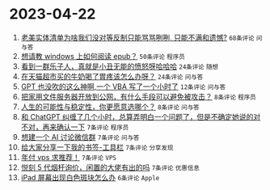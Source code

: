 # 2023-04-22

1. [老美实体清单为啥我们没对等反制只能骂骂咧咧, 只能不满和遗憾?](https://www.v2ex.com/t/934497) `68条评论` `问与答`
1. [想请教 windows 上如何阅读 epub？](https://www.v2ex.com/t/934493) `50条评论` `程序员`
1. [看到一群乐子人，真就是小丑无能的愤怒呀哈哈哈](https://www.v2ex.com/t/934509) `24条评论` `随想`
1. [在天猫超市买的牛奶喝了胃疼该怎么办呀？](https://www.v2ex.com/t/934498) `24条评论` `问与答`
1. [GPT 也没吹的这么神啊,一个 VBA 写了一个小时了](https://www.v2ex.com/t/934504) `12条评论` `问与答`
1. [把家用文件服务器开放到公网，有什么手段可以避免被攻击？](https://www.v2ex.com/t/934526) `8条评论` `程序员`
1. [人生的可能性与稳定性，你更愿意选哪个？](https://www.v2ex.com/t/934511) `8条评论` `问与答`
1. [和 ChatGPT 纠缠了几个小时，总算弄明白一个问题了，但是不确定她说的对不对，再来确认一下](https://www.v2ex.com/t/934518) `7条评论` `程序员`
1. [想建一个 AI 讨论微信群](https://www.v2ex.com/t/934516) `7条评论` `问与答`
1. [给大家分享一下我的书签-工具栏](https://www.v2ex.com/t/934508) `7条评论` `分享发现`
1. [年付 vps 求推荐！](https://www.v2ex.com/t/934499) `7条评论` `VPS`
1. [悦刻 5 代烟杆询价，闲置的大佬有出的吗](https://www.v2ex.com/t/934496) `7条评论` `优惠信息`
1. [iPad 屏幕出现白色斑块怎么办](https://www.v2ex.com/t/934506) `6条评论` `Apple`
